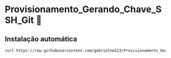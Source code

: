 # Provisionamento_Gerando_Chave_SSH_Git :closed_lock_with_key:

## Instalação automática

``` bash
curl https://raw.githubusercontent.com/gabrielnm123/Provisionamento_Gerando_Chave_SSH_Git/main/provision.sh | sudo -E bash
```
